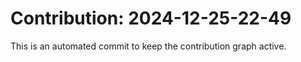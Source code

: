 # Contribution: 2024-12-25-22-49
This is an automated commit to keep the contribution graph active.
